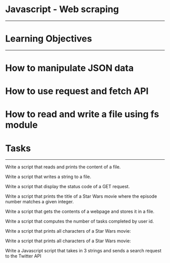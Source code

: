 # Javascript - Web scraping
---
# Learning Objectives
---
# How to manipulate JSON data
# How to use request and fetch API
# How to read and write a file using fs module

# Tasks
---

Write a script that reads and prints the content of a file.

Write a script that writes a string to a file.

Write a script that display the status code of a GET request.

Write a script that prints the title of a Star Wars movie where the episode number matches a given integer.

Write a script that gets the contents of a webpage and stores it in a file.

Write a script that computes the number of tasks completed by user id.

Write a script that prints all characters of a Star Wars movie:

Write a script that prints all characters of a Star Wars movie:

Write a Javascript script that takes in 3 strings and sends a search request to the Twitter API
